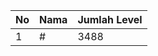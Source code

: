 | No | Nama            | Jumlah Level |
|----|-----------------|--------------|
| 1  | #    |    3488        |
